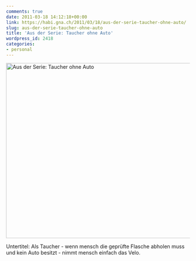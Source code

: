 ```yaml
---
comments: true
date: 2011-03-18 14:12:18+00:00
link: https://habi.gna.ch/2011/03/18/aus-der-serie-taucher-ohne-auto/
slug: aus-der-serie-taucher-ohne-auto
title: 'Aus der Serie: Taucher ohne Auto'
wordpress_id: 2418
categories:
- personal
---
```


<a data-flickr-embed="true" href="https://www.flickr.com/photos/habi/5536877199" title="Aus der Serie: Taucher ohne Auto"><img src="https://live.staticflickr.com/5213/5536877199_954299a6d7_z.jpg" width="640" height="480" alt="Aus der Serie: Taucher ohne Auto"></a><script async src="//embedr.flickr.com/assets/client-code.js" charset="utf-8"></script>

Untertitel: Als Taucher - wenn mensch die geprüfte Flasche abholen muss und kein Auto besitzt - nimmt mensch einfach das Velo.
